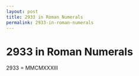 ```yaml
---
layout: post
title: 2933 in Roman Numerals
permalink: 2933-in-roman-numerals
---
```


# 2933 in Roman Numerals

2933 = MMCMXXXIII
